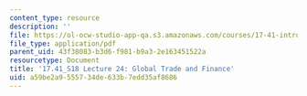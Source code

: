 ```yaml
---
content_type: resource
description: ''
file: https://ol-ocw-studio-app-qa.s3.amazonaws.com/courses/17-41-introduction-to-international-relations-spring-2018/a59be2a9555734de633b7edd35af8686_MIT17_41S18_lec24.pdf
file_type: application/pdf
parent_uid: 43f38083-b3d6-f981-b9a3-2e163451522a
resourcetype: Document
title: '17.41_S18 Lecture 24: Global Trade and Finance'
uid: a59be2a9-5557-34de-633b-7edd35af8686
---
```

